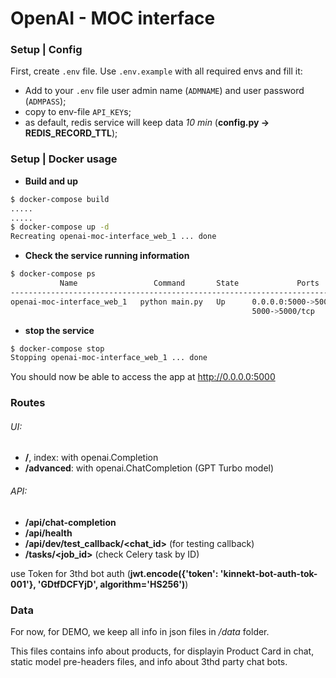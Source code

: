 # OpenAI - MOC interface


### Setup | Config

First, create `.env` file. Use `.env.example` with all required envs and fill it:

- Add to your `.env` file user admin name (`ADMNAME`) and user password (`ADMPASS`);
- copy to env-file `API_KEY`s;
- as default, redis service will keep data *10 min* (**config.py -> REDIS_RECORD_TTL**);

### Setup | Docker usage

- **Build and up**

```sh
$ docker-compose build
.....
.....
$ docker-compose up -d
Recreating openai-moc-interface_web_1 ... done
```

- **Check the service running information**

```sh
$ docker-compose ps
           Name                 Command       State             Ports           
--------------------------------------------------------------------------------
openai-moc-interface_web_1   python main.py   Up      0.0.0.0:5000->5000/tcp,:::
                                                      5000->5000/tcp
```

- **stop the service**

```sh
$ docker-compose stop
Stopping openai-moc-interface_web_1 ... done
```

You should now be able to access the app at http://0.0.0.0:5000

### Routes

###### UI:
- **/**, index: with openai.Completion
- **/advanced**: with openai.ChatCompletion (GPT Turbo model)

###### API:
- **/api/chat-completion**
- **/api/health**
- **/api/dev/test_callback/<chat_id>** (for testing callback)
- **/tasks/<job_id>** (check Celery task by ID)

use Token for 3thd bot auth (**jwt.encode({'token': 'kinnekt-bot-auth-tok-001'}, 'GDtfDCFYjD', algorithm='HS256')**)

### Data

For now, for DEMO, we keep all info in json files in */data* folder.

This files contains info about products, for displayin Product Card in chat, static model pre-headers files, and info about 3thd party chat bots.
